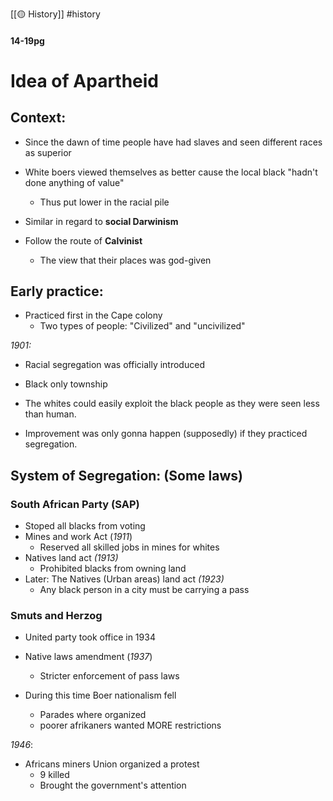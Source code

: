 [[🟡 History]] #history 

#### 14-19pg

# Idea of Apartheid 

## Context:
- Since the dawn of time people have had slaves and seen different races as superior 

- White boers viewed themselves as better cause the local black "hadn't done anything of value"
	- Thus put lower in the racial pile 

- Similar in regard to **social Darwinism** 
- Follow the route of **Calvinist**
	- The view that their places was god-given 

## Early practice:
- Practiced first in the Cape colony 
	- Two types of people: "Civilized" and "uncivilized"

*1901:*
- Racial segregation was officially introduced 
- Black only township

- The whites could easily exploit the black people as they were seen less than human. 
- Improvement was only gonna happen (supposedly) if they practiced segregation. 


## System of Segregation: (Some laws)

### South African Party (SAP)
- Stoped all blacks from voting
- Mines and work Act (*1911*) 
	- Reserved all skilled jobs in mines for whites 
- Natives land act *(1913)* 
	- Prohibited blacks from owning land 
- Later: The Natives (Urban areas) land act *(1923)*
	- Any black person in a city must be carrying a pass 

### Smuts and Herzog
- United party took office in 1934
- Native laws amendment (*1937*)
	- Stricter enforcement of pass laws

- During this time Boer nationalism fell 
	- Parades where organized
	- poorer afrikaners wanted MORE restrictions 

*1946*:
- Africans miners Union organized a protest 
	- 9 killed 
	- Brought the government's attention 

